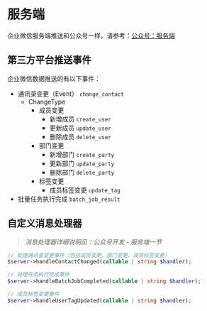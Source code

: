 # 服务端

企业微信服务端推送和公众号一样，请参考：[公众号：服务端](/docs/{{version}}/official-account/server.md)

## 第三方平台推送事件

企业微信数据推送的有以下事件：

- 通讯录变更（Event） `change_contact`
  - ChangeType
    - 成员变更
      - 新增成员 `create_user`
      - 更新成员 `update_user`
      - 删除成员 `delete_user`
    - 部门变更
      - 新增部门 `create_party`
      - 更新部门 `update_party`
      - 删除部门 `delete_party`
    - 标签变更
      - 成员标签变更 `update_tag`
- 批量任务执行完成 `batch_job_result`


## 自定义消息处理器

> *消息处理器详细说明见：公众号开发 - 服务端一节*

```php
// 处理通讯录变更事件（包括成员变更、部门变更、成员标签变更）
$server->handleContactChanged(callable | string $handler);

// 处理任务执行完成事件
$server->handleBatchJobCompleted(callable | string $handler);

// 成员标签变更事件
$server->handleUserTagUpdated(callable | string $handler);
```

